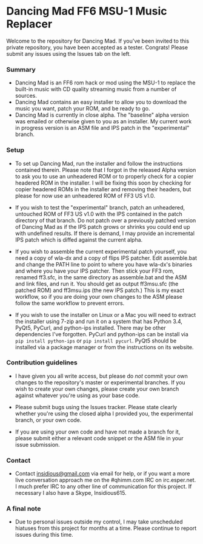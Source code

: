 # Dancing Mad FF6 MSU-1 Music Replacer #

Welcome to the repository for Dancing Mad. If you've been invited to this private repository, you have been accepted as a tester. Congrats! Please submit any issues using the Issues tab on the left. 

### Summary ###

* Dancing Mad is an FF6 rom hack or mod using the MSU-1 to replace the built-in music with CD quality streaming music from a number of sources.
* Dancing Mad contains an easy installer to allow you to download the music you want, patch your ROM, and be ready to go.
* Dancing Mad is currently in close alpha. The "baseline" alpha version was emailed or otherwise given to you as an installer. My current work in progress version is an ASM file and IPS patch in the "experimental" branch. 


### Setup ###

* To set up Dancing Mad, run the installer and follow the instructions contained therein. Please note that I forgot in the released Alpha version to ask you to use an unheadered ROM or to properly check for a copier headered ROM in the installer. I will be fixing this soon by checking for copier headered ROMs in the installer and removing their headers, but please for now use an unheadered ROM of FF3 US v1.0.

* If you wish to test the "experimental" branch, patch an unheadered, untouched ROM of FF3 US v1.0 with the IPS contained in the patch directory of that branch. Do not patch over a previously patched version of Dancing Mad as if the IPS patch grows or shrinks you could end up with undefined results. If there is demand, I may provide an incremental IPS patch which is diffed against the current alpha.

* If you wish to assemble the current experimental patch yourself, you need a copy of wla-dx and a copy of flips IPS patcher. Edit assemble.bat and change the PATH line to point to where you have wla-dx's binaries and where you have your IPS patcher. Then stick your FF3 rom, renamed ff3.sfc, in the same directory as assemble.bat and the ASM and link files, and run it. You should get as output ff3msu.sfc (the patched ROM) and ff3msu.ips (the new IPS patch.) This is my exact workflow, so if you are doing your own changes to the ASM please follow the same workflow to prevent errors.

* If you wish to use the installer on Linux or a Mac you will need to extract the installer using 7-zip and run it on a system that has Python 3.4, PyQt5, PyCurl, and python-ips installed. There may be other dependencies I've forgotten. PyCurl and python-ips can be install via `pip install python-ips` or `pip install pycurl`. PyQt5 should be installed via a package manager or from the instructions on its website.

### Contribution guidelines ###

* I have given you all write access, but please do *not* commit your own changes to the repository's master or experimental branches. If you wish to create your own changes, please create your own branch against whatever you're using as your base code.

* Please submit bugs using the Issues tracker. Please state clearly whether you're using the closed alpha I provided you, the experimental branch, or your own code. 


* If you are using your own code and have not made a branch for it, please submit either a relevant code snippet or the ASM file in your issue submission.



### Contact ###

* Contact insidious@gmail.com via email for help, or if you want a more live conversation approach me on the #qhimm.com IRC on irc.esper.net. I much prefer IRC to any other line of communication for this project. If necessary I also have a Skype, Insidious615.



### A final note ###

* Due to personal issues outside my control, I may take unscheduled hiatuses from this project for months at a time. Please continue to report issues during this time. 